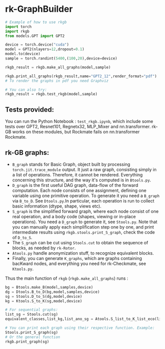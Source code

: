
# rk-GraphBuilder

```python
# Example of how to use rkgb
import torch
import rkgb
from models.GPT import GPT2

device = torch.device("cuda")
model = GPT2(nlayers=12,dropout=0.1)
model.to(device)
sample = torch.randint(5400,(100,20),device=device)

rkgb_result = rkgb.make_all_graphs(model,sample)

rkgb.print_all_graphs(rkgb_result,name="GPT2_12",render_format="pdf")
# To render the graphs in pdf you need Graphviz

# You can also try:
rkgb_result = rkgb.test_rkgb(model,sample)
```

## Tests provided:
You can run the Python Notebook : `test_rkgb.ipynb`, 
which include some tests over GPT2, Resnet101, Regnetx32, MLP_Mixer and nn.transformer.
rk-GB works on these modules, but Rockmate fails on nn.transformer Rockmate.

## rk-GB graphs:
- `B_graph` stands for Basic Graph, object built by processing `torch.jit.trace_module` output. It just a raw graph, consisting simply in a list of operations. Therefore, it cannot be rendered. Everything concerning this structure, and the way it's computed is in `Btools.py`.
- `D_graph` is the first useful DAG graph, data-flow of the forward computation. Each node consists of one assignment, defining one variable using one primitive operation. To generate it you need a `B_graph` via `B_to_D`. See `Dtools.py`.In particular, each operation is run to collect basic information (dtype, shape, views etc). 
- `S_graph` is the simplified forward graph, where each node consist of one real operation, and a body code (shapes, viewing or in-place operations). You need a `D_graph` to generate it, see `Stools.py`. Note that you can manually apply each simplification step one by one, and print intermediate results using `rkgb.stools.print_S_graph`, check the code of `D_to_S`.
- The `S_graph` can be cut using `Stools.cut` to obtain the sequence of blocks, as needed by `rk-Rotor`.
- `Atools.py` handle anonymization stuff, to recognize equivalent blocks.
- Finally, you can generate `K_graphs`, which are graphs containing bacKward nodes, and everything you need for rk-Checkmate, see `Ktools.py`.

Thus the main function of `rkgb` (`rkgb.make_all_graphs`) runs :
```python
bg = Btools.make_B(model,samples,device)
dg = Dtools.B_to_D(bg,model,samples,device)
sg = Stools.D_to_S(dg,model,device)
kg = Ktools.S_to_K(sg,model,device)

# For sequential graphs:
list_sg = Stools.cut(sg)
equivalent_classes,list_kg,list_ano_sg = Atools.S_list_to_K_list_eco(list_sg,model,device)

# You can print each graph using their respective function. Example:
Stools.print_S_graph(sg)
# Or the general function
rkgb.print_graph(sg)
```
